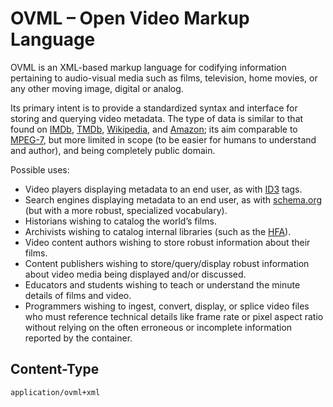 OVML – Open Video Markup Language
====

OVML is an XML-based markup language for codifying information pertaining to audio-visual media such as films, television, home movies, or any other moving image, digital or analog.

Its primary intent is to provide a standardized syntax and interface for storing and querying video metadata. The type of data is similar to that found on [IMDb](http://www.imdb.com/), [TMDb](http://www.themoviedb.org/), [Wikipedia](http://www.wikipedia.org/), and [Amazon](http://www.amazon.com/); its aim comparable to [MPEG-7](http://mpeg.chiariglione.org/standards/mpeg-7), but more limited in scope (to be easier for humans to understand and author), and being completely public domain.

Possible uses:

- Video players displaying metadata to an end user, as with [ID3](http://id3.org/) tags.
- Search engines displaying metadata to an end user, as with [schema.org](http://schema.org/VideoObject) (but with a more robust, specialized vocabulary).
- Historians wishing to catalog the world’s films.
- Archivists wishing to catalog internal libraries (such as the [HFA](http://hcl.harvard.edu/hfa/)).
- Video content authors wishing to store robust information about their films.
- Content publishers wishing to store/query/display robust information about video media being displayed and/or discussed.
- Educators and students wishing to teach or understand the minute details of films and video.
- Programmers wishing to ingest, convert, display, or splice video files who must reference technical details like frame rate or pixel aspect ratio without relying on the often erroneous or incomplete information reported by the container.

## Content-Type

`application/ovml+xml`
